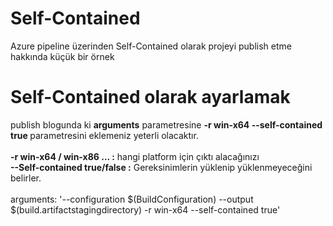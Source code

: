 # Self-Contained
 Azure pipeline üzerinden Self-Contained  olarak projeyi publish etme hakkında küçük bir örnek

# Self-Contained olarak ayarlamak
publish blogunda ki <b>arguments</b> parametresine <b>-r win-x64 --self-contained true </b> parametresini eklemeniz yeterli olacaktır.<br/><br/>
<b>-r win-x64 / win-x86 ...      :</b> hangi platform için çıktı alacağınızı <br/>
<b>--Self-contained true/false   :</b> Gereksinimlerin yüklenip yüklenmeyeceğini belirler.  <br/><br/>
 arguments: '--configuration $(BuildConfiguration) --output $(build.artifactstagingdirectory) -r win-x64 --self-contained true' <br/> 
 
